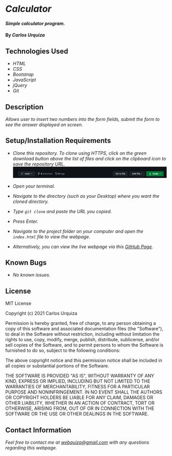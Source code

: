 # _Calculator_

#### _Simple calculator program._

#### By _**Carlos Urquiza**_

## Technologies Used

* _HTML_
* _CSS_
* _Bootstrap_
* _JavaScript_
* _jQuery_
* _Git_

## Description

_Allows user to insert two numbers into the form fields, submit the form to see the answer displayed on screen._

## Setup/Installation Requirements

* _Clone this repository. To clone using HTTPS, click on the green download button above the list of files and click on the clipboard icon to save the repository URL._
[![Clone button](img/clone_button.png)](#)

* _Open your terminal._
* _Navigate to the directory (such as your Desktop) where you want the cloned directory._
* _Type `git clone` and paste the URL you copied._
* _Press Enter._
* _Navigate to the project folder on your computer and open the `index.html` file to view the webpage._
* _Alternatively, you can view the live webpage via this [GitHub Page](https://webquiza.github.io/practice_calculator_06_14/)._

## Known Bugs

* _No known issues._

## License

MIT License

Copyright (c) 2021 Carlos Urquiza

Permission is hereby granted, free of charge, to any person obtaining a copy
of this software and associated documentation files (the "Software"), to deal
in the Software without restriction, including without limitation the rights
to use, copy, modify, merge, publish, distribute, sublicense, and/or sell
copies of the Software, and to permit persons to whom the Software is
furnished to do so, subject to the following conditions:

The above copyright notice and this permission notice shall be included in all
copies or substantial portions of the Software.

THE SOFTWARE IS PROVIDED "AS IS", WITHOUT WARRANTY OF ANY KIND, EXPRESS OR
IMPLIED, INCLUDING BUT NOT LIMITED TO THE WARRANTIES OF MERCHANTABILITY,
FITNESS FOR A PARTICULAR PURPOSE AND NONINFRINGEMENT. IN NO EVENT SHALL THE
AUTHORS OR COPYRIGHT HOLDERS BE LIABLE FOR ANY CLAIM, DAMAGES OR OTHER
LIABILITY, WHETHER IN AN ACTION OF CONTRACT, TORT OR OTHERWISE, ARISING FROM,
OUT OF OR IN CONNECTION WITH THE SOFTWARE OR THE USE OR OTHER DEALINGS IN THE
SOFTWARE.

## Contact Information

_Feel free to contact me at webquiza@gmail.com with any questions regarding this webpage._